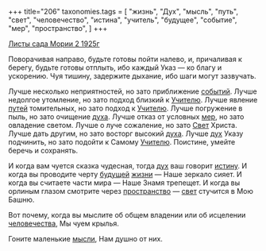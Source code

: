 +++
title="206"
taxonomies.tags = [
 "жизнь",
 "Дух",
 "мысль",
 "путь",
 "свет",
 "человечество",
 "истина",
 "учитель",
 "будущее",
 "событие",
 "мер",
 "пространство",
]
+++

[Листы сада Мории 2 1925г](/agni/1925)

Поворачивая направо, будьте готовы пойти налево, и, причаливая к берегу, будьте готовы отплыть, ибо каждый Указ — ко благу и ускорению. Чуя тишину, задержите дыхание, ибо шаги могут зазвучать.   

Лучше несколько неприятностей, но зато приближение [событий](/tags/событие). Лучше недолгое утомление, но зато подход близкий к [Учителю](/tags/учитель). Лучше явление [путей](/tags/путь) томительных, но зато подход к [Учителю](/tags/учитель). Лучше погружение в пыль, но зато очищение [духа](/tags/Дух). Лучше отказ от условных [мер](/tags/мер), но зато овладение светом. Лучше о луче сожаление, но зато [Свет](/tags/свет) Христа. Лучше дать другим, но зато восторг высокий [духа](/tags/Дух). Лучше [дух](/tags/Дух) Указу подчинить, но зато подойти к Самому [Учителю](/tags/учитель). Поистине, умейте беречь и сохранять.   

И когда вам чуется сказка чудесная, тогда [дух](/tags/Дух) ваш говорит [истину](/tags/истина). И когда вы проводите черту [будущей](/tags/будущее) [жизни](/tags/жизнь) — Наше зеркало сияет. И когда вы считаете части мира — Наше Знамя трепещет. И когда вы орлиным глазом смотрите через [пространство](/tags/пространство) — [свет](/tags/свет) стучится в Мою Башню.   

Вот почему, когда вы мыслите об общем владении или об исцелении [человечества](/tags/человечество), Мы чуем крылья.   

Гоните маленькие [мысли](/tags/мысль), Нам душно от них.   

